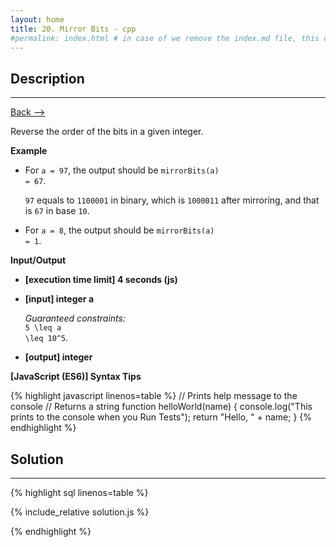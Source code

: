 ```yaml
---
layout: home
title: 20. Mirror Bits - cpp
#permalink: index.html # in case of we remove the index.md file, this doc will be the index page
---
```


<div class="row">
<div class="columnStmt" markdown="1">

## Description

---

[Back --> ](../README.md)

Reverse the order of the bits in a given integer.

**Example**

- For <code>a = 97</code>, the output should be
  <code>mirrorBits(a) = 67</code>.

  <code>97</code> equals to <code>1100001</code> in binary, which is <code>1000011</code> after mirroring, and that is <code>67</code> in base <code>10</code>.

- For <code>a = 8</code>, the output should be
  <code>mirrorBits(a) = 1</code>.

**Input/Output**

- **[execution time limit] 4 seconds (js)**

- **[input] integer a**

  _Guaranteed constraints:_<br>
  <code type='math/tex'>5 \leq a \leq 10^5</code>.

- **[output] integer**

**[JavaScript (ES6)] Syntax Tips**

{% highlight javascript linenos=table %}
// Prints help message to the console
// Returns a string
function helloWorld(name) {
console.log("This prints to the console when you Run Tests");
return "Hello, " + name;
}
{% endhighlight %}

</div>
<div class="columnSol" markdown="1">

## Solution

---

{% highlight sql linenos=table %}

{% include_relative solution.js %}

{% endhighlight %}

</div>
</div>
